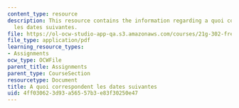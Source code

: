 ```yaml
---
content_type: resource
description: This resource contains the information regarding a quoi correspondent
  les dates suivantes.
file: https://ol-ocw-studio-app-qa.s3.amazonaws.com/courses/21g-302-french-ii-fall-2004/4ff030623d93a56557b3e83f30250e47_MIT21G_302_F04_doss8_pt2_A.pdf
file_type: application/pdf
learning_resource_types:
- Assignments
ocw_type: OCWFile
parent_title: Assignments
parent_type: CourseSection
resourcetype: Document
title: A quoi correspondent les dates suivantes
uid: 4ff03062-3d93-a565-57b3-e83f30250e47
---
```

